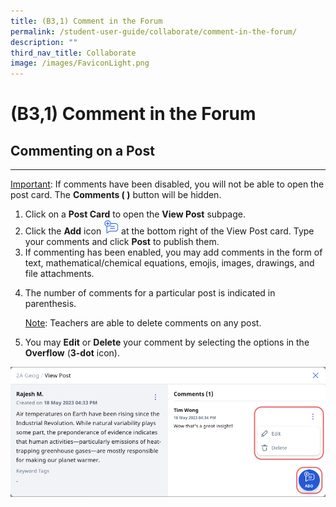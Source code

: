 ```yaml
---
title: (B3,1) Comment in the Forum
permalink: /student-user-guide/collaborate/comment-in-the-forum/
description: ""
third_nav_title: Collaborate
image: /images/FaviconLight.png
---
```

<h1 id="-3a-comment-in-the-forum">(B3,1) Comment in the Forum</h1>
<h2 id="commenting-on-a-post">Commenting on a Post</h2>
<hr>
<p><u>Important</u>: If comments have been disabled, you will not be able to open the post card. The <strong>Comments ( )</strong> button will be hidden.</p>
<ol>
<li>Click on a <strong>Post Card</strong> to open the <strong>View Post</strong> subpage.</li>
<li>Click the <strong>Add</strong> icon <img style="width:1.5rem; display: inline;" src="/images/Icons/Add.png"> at the bottom right of the View Post card. Type your comments and click <strong>Post</strong> to publish them.</li>
<li>If commenting has been enabled, you may add comments in the form of text, mathematical/chemical equations, emojis, images, drawings, and file attachments.</li>
<li><p>The number of comments for a particular post is indicated in parenthesis. </p>
	<p> <u>Note</u>: Teachers are able to delete comments on any post. </p>
</li>
<li><p>You may <strong>Edit</strong> or <strong>Delete</strong> your comment by selecting the options in the <strong>Overflow</strong> (<strong>3-dot</strong> icon).</p>
</li>
</ol>
<img src="/images/1Student/CO-CommentForum1.png">